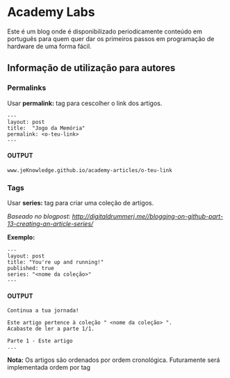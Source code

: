 # Academy Labs

Este é um blog onde é disponibilizado periodicamente conteúdo em português para quem quer dar os primeiros passos em programação de hardware de uma forma fácil.


## Informação de utilização para autores

### Permalinks
Usar **permalink:** tag para cescolher o link dos artigos.
```
---
layout: post
title:  "Jogo da Memória"
permalink: <o-teu-link>
---
```

#### OUTPUT
```
www.jeKnowledge.github.io/academy-articles/o-teu-link
```

### Tags
 Usar **series:** tag para criar uma coleção de artigos.

  *Baseado no blogpost:
 http://digitaldrummerj.me//blogging-on-github-part-13-creating-an-article-series/*

  **Exemplo:**
```
---
layout: post
title: "You're up and running!"
published: true
series: "<nome da coleção>"
---
```

#### OUTPUT
```
Continua a tua jornada!

Este artigo pertence à coleção " <nome da coleção> ".
Acabaste de ler a parte 1/1.

Parte 1 - Este artigo
...
```
  **Nota:** Os artigos são ordenados por ordem cronológica.
  Futuramente será implementada ordem por tag

